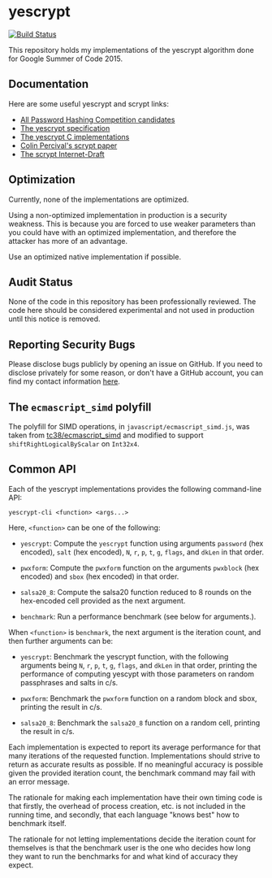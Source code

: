 yescrypt
==========

[![Build Status](https://travis-ci.org/defuse/yescrypt.svg?branch=master)](https://travis-ci.org/defuse/yescrypt)

This repository holds my implementations of the yescrypt algorithm done for
Google Summer of Code 2015.

Documentation
---------------

Here are some useful yescrypt and scrypt links:

- [All Password Hashing Competition candidates](https://password-hashing.net/candidates.html)
- [The yescrypt specification](https://password-hashing.net/submissions/specs/yescrypt-v1.pdf)
- [The yescrypt C implementations](https://password-hashing.net/submissions/yescrypt-v1.tar.gz)
- [Colin Percival's scrypt paper](https://www.tarsnap.com/scrypt/scrypt.pdf)
- [The scrypt Internet-Draft](https://tools.ietf.org/html/draft-josefsson-scrypt-kdf-02)

Optimization
---------------

Currently, none of the implementations are optimized.

Using a non-optimized implementation in production is a security weakness. This
is because you are forced to use weaker parameters than you could have with an
optimized implementation, and therefore the attacker has more of an advantage.

Use an optimized native implementation if possible.

Audit Status
---------------

None of the code in this repository has been professionally reviewed. The code
here should be considered experimental and not used in production until this
notice is removed.

Reporting Security Bugs
-------------------------

Please disclose bugs publicly by opening an issue on GitHub. If you need to
disclose privately for some reason, or don't have a GitHub account, you can find
my contact information [here](https://defuse.ca/contact.htm).

The `ecmascript_simd` polyfill
--------------------------------

The polyfill for SIMD operations, in `javascript/ecmascript_simd.js`, was taken
from [tc38/ecmascript_simd](https://github.com/tc39/ecmascript_simd/) and
modified to support `shiftRightLogicalByScalar` on `Int32x4`.

Common API
----------

Each of the yescrypt implementations provides the following command-line API:

```
yescrypt-cli <function> <args...>
```

Here, `<function>` can be one of the following:

- `yescrypt`: Compute the `yescrypt` function using arguments `password` (hex
  encoded), `salt` (hex encoded), `N`, `r`, `p`, `t`, `g`, `flags`, and `dkLen`
  in that order.

- `pwxform`: Compute the `pwxform` function on the arguments `pwxblock` (hex
  encoded) and `sbox` (hex encoded) in that order.

- `salsa20_8`: Compute the salsa20 function reduced to 8 rounds on the
  hex-encoded cell provided as the next argument.

- `benchmark`: Run a performance benchmark (see below for arguments.).

When `<function>` is `benchmark`, the next argument is the iteration count, and
then further arguments can be:

- `yescrypt`: Benchmark the yescrypt function, with the following arguments
  being `N`, `r`, `p`, `t`, `g`, `flags`, and `dkLen` in that order, printing
  the performance of computing yescypt with those parameters on random
  passphrases and salts in c/s.

- `pwxform`: Benchmark the `pwxform` function on a random block and sbox,
  printing the result in c/s.

- `salsa20_8`: Benchmark the `salsa20_8` function on a random cell, printing the
  result in c/s.

Each implementation is expected to report its average performance for that many
iterations of the requested function. Implementations should strive to return as
accurate results as possible. If no meaningful accuracy is possible given the
provided iteration count, the benchmark command may fail with an error message.

The rationale for making each implementation have their own timing code is that
firstly, the overhead of process creation, etc. is not included in the running
time, and secondly, that each language "knows best" how to benchmark itself.

The rationale for not letting implementations decide the iteration count for
themselves is that the benchmark user is the one who decides how long they want
to run the benchmarks for and what kind of accuracy they expect.
